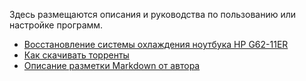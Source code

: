 ﻿Здесь размещаются описания и руководства по пользованию или настройке программ.

* [Восстановление системы охлаждения ноутбука HP G62-11ER](/posts/Описания%20и%20руководства/Восстановление%20системы%20охлаждения%20ноутбука%20HP%20G62-11ER)
* [Как скачивать торренты](/posts/Описания%20и%20руководства/Как%20скачивать%20торренты)
* [Описание разметки Markdown от автора](/posts/Описания%20и%20руководства/Описание%20разметки%20Markdown%20от%20автора)